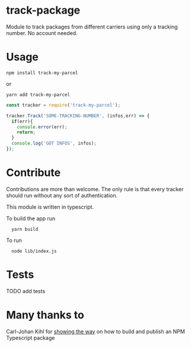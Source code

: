 
# track-package

Module to track packages from different carriers using only a tracking number.
No account needed.

# Usage

```shell
npm install track-my-parcel
```

or 

```
yarn add track-my-parcel
```

```javascript
const tracker = require('track-my-parcel');

tracker.Track('SOME-TRACKING-NUMBER', (infos,err) => {
  if(err){
    console.error(err);
    return;
  }
  console.log('GOT INFOS', infos);
});
```

# Contribute

Contributions are more than welcome. The only rule is that every tracker should run without any sort of authentication.

This module is written in typescript.

To build the app run

```shell
  yarn build
```

To run

```shell
  node lib/index.js
```

# Tests

TODO add tests

# Many thanks to

Carl-Johan Kihl for [showing the way](https://itnext.io/step-by-step-building-and-publishing-an-npm-typescript-package-44fe7164964c) on how to build and publish an NPM Typescript package
